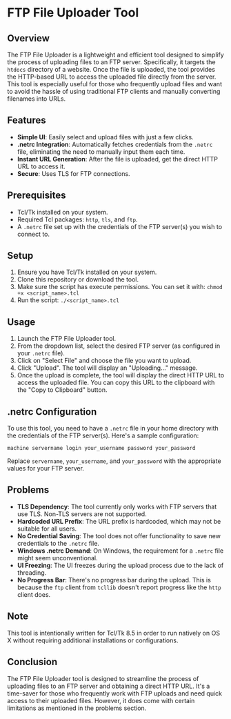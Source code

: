 # FTP File Uploader Tool

## Overview

The FTP File Uploader is a lightweight and efficient tool designed to simplify the process of uploading files to an FTP server. Specifically, it targets the `htdocs` directory of a website. Once the file is uploaded, the tool provides the HTTP-based URL to access the uploaded file directly from the server. This tool is especially useful for those who frequently upload files and want to avoid the hassle of using traditional FTP clients and manually converting filenames into URLs.

## Features

- **Simple UI**: Easily select and upload files with just a few clicks.
- **.netrc Integration**: Automatically fetches credentials from the `.netrc` file, eliminating the need to manually input them each time.
- **Instant URL Generation**: After the file is uploaded, get the direct HTTP URL to access it.
- **Secure**: Uses TLS for FTP connections.

## Prerequisites

- Tcl/Tk installed on your system.
- Required Tcl packages: `http`, `tls`, and `ftp`.
- A `.netrc` file set up with the credentials of the FTP server(s) you wish to connect to.

## Setup

1. Ensure you have Tcl/Tk installed on your system.
2. Clone this repository or download the tool.
3. Make sure the script has execute permissions. You can set it with: `chmod +x <script_name>.tcl`
4. Run the script: `./<script_name>.tcl`

## Usage

1. Launch the FTP File Uploader tool.
2. From the dropdown list, select the desired FTP server (as configured in your `.netrc` file).
3. Click on "Select File" and choose the file you want to upload.
4. Click "Upload". The tool will display an "Uploading..." message.
5. Once the upload is complete, the tool will display the direct HTTP URL to access the uploaded file. You can copy this URL to the clipboard with the "Copy to Clipboard" button.

## .netrc Configuration

To use this tool, you need to have a `.netrc` file in your home directory with the credentials of the FTP server(s). Here's a sample configuration:

```
machine servername login your_username password your_password
```

Replace `servername`, `your_username`, and `your_password` with the appropriate values for your FTP server.

## Problems

- **TLS Dependency**: The tool currently only works with FTP servers that use TLS. Non-TLS servers are not supported.
- **Hardcoded URL Prefix**: The URL prefix is hardcoded, which may not be suitable for all users.
- **No Credential Saving**: The tool does not offer functionality to save new credentials to the `.netrc` file.
- **Windows .netrc Demand**: On Windows, the requirement for a `.netrc` file might seem unconventional.
- **UI Freezing**: The UI freezes during the upload process due to the lack of threading.
- **No Progress Bar**: There's no progress bar during the upload. This is because the `ftp` client from `tcllib` doesn't report progress like the `http` client does.

## Note

This tool is intentionally written for Tcl/Tk 8.5 in order to run natively on OS X without requiring additional installations or configurations.

## Conclusion

The FTP File Uploader tool is designed to streamline the process of uploading files to an FTP server and obtaining a direct HTTP URL. It's a time-saver for those who frequently work with FTP uploads and need quick access to their uploaded files. However, it does come with certain limitations as mentioned in the problems section.

